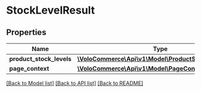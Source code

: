 # StockLevelResult

## Properties
Name | Type | Description | Notes
------------ | ------------- | ------------- | -------------
**product_stock_levels** | [**\VoloCommerce\Api\v1\Model\ProductStockLevelBean[]**](ProductStockLevelBean.md) |  | [optional] 
**page_context** | [**\VoloCommerce\Api\v1\Model\PageContext**](PageContext.md) |  | [optional] 

[[Back to Model list]](../README.md#documentation-for-models) [[Back to API list]](../README.md#documentation-for-api-endpoints) [[Back to README]](../README.md)


